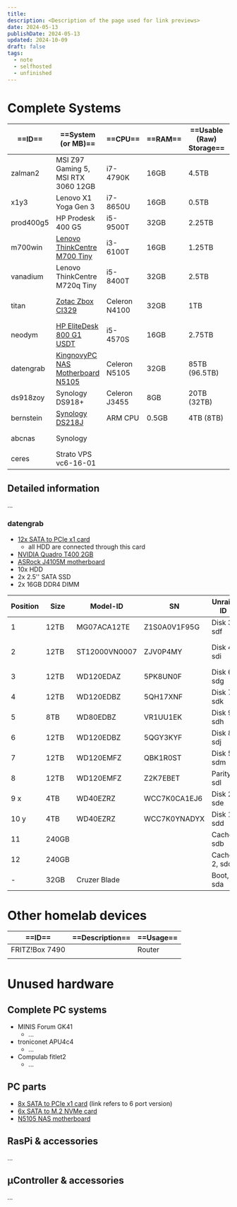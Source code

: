 ```yaml
---
title: 
description: <Description of the page used for link previews>
date: 2024-05-13
publishDate: 2024-05-13
updated: 2024-10-09
draft: false
tags:
  - note
  - selfhosted
  - unfinished
---
```

 
# Complete Systems

| ==ID==    | ==System (or MB)==                                                               | ==CPU==       | ==RAM== | ==Usable (Raw) Storage== | ==Usage==       |
| --------- | -------------------------------------------------------------------------------- | ------------- | ------- | ------------------------ | --------------- |
| zalman2   | MSI Z97 Gaming 5, MSI RTX 3060 12GB                                              | i7-4790K      | 16GB    | 4.5TB                    | gaming PC       |
| x1y3      | Lenovo X1 Yoga Gen 3                                                             | i7-8650U      | 16GB    | 0.5TB                    | Laptop          |
| prod400g5 | HP Prodesk 400 G5                                                                | i5-9500T      | 32GB    | 2.25TB                   | substitute PC   |
| m700win   | [Lenovo ThinkCentre M700 Tiny](https://www.ebay.de/itm/235488488122)             | i3-6100T      | 16GB    | 1.25TB                   | PC at home      |
| vanadium  | Lenovo ThinkCentre M720q Tiny                                                    | i5-8400T      | 32GB    | 2.5TB                    | PVE (test)      |
| titan     | [Zotac Zbox CI329](https://www.amazon.de/gp/product/B07H569HM2/)                 | Celeron N4100 | 32GB    | 1TB                      | PVE (always-on) |
| neodym    | [HP EliteDesk 800 G1 USDT](https://www.amazon.de/gp/product/B07F1S9GXS/)         | i5-4570S      | 16GB    | 2.75TB                   | PVE (offsite)   |
| datengrab | [KingnovyPC NAS Motherboard N5105](https://www.amazon.de/gp/product/B0BYVMNMR9/) | Celeron N5105 | 32GB    | 85TB (96.5TB)            | unraid          |
| ds918zoy  | Synology DS918+                                                                  | Celeron J3455 | 8GB     | 20TB (32TB)              | NAS (private)   |
| bernstein | [Synology DS218J](https://www.amazon.de/gp/product/B076S8NSCD/)                  | ARM CPU       | 0.5GB   | 4TB (8TB)                | NAS (backup)    |
| abcnas    | Synology                                                                         |               |         |                          | NAS (business)  |
| ceres     | Strato VPS vc6-16-01                                                             |               |         |                          | VPS             |

## Detailed information

...

### datengrab

- [12x SATA to PCIe x1 card](https://www.amazon.de/gp/product/B0BNF3XD96/)
	- all HDD are connected through this card
- [NVIDIA Quadro T400 2GB](https://www.amazon.de/gp/product/B0988WSB5V/)
- [ASRock J4105M motherboard](https://www.asrock.com/mb/Intel/J4105M/index.asp)
- 10x HDD
- 2x 2.5'' SATA SSD
- 2x 16GB DDR4 DIMM


| Position | Size  | Model-ID      | SN           | Unraid ID    | ID  | SATA cable | Manufacturer, Model           | Comment            |
| -------- | ----- | ------------- | ------------ | ------------ | --- | ---------- | ----------------------------- | ------------------ |
| 1        | 12TB  | MG07ACA12TE   | Z1S0A0V1F95G | Disk 3, sdf  |     | P1         | Toshiba                       |                    |
| 2        | 12TB  | ST12000VN0007 | ZJV0P4MY     | Disk 4, sdi  |     | P2         | Seagate, IronWolf receritfied | only 2 screws, new |
| 3        | 12TB  | WD120EDAZ     | 5PK8UN0F     | Disk 6, sdg  |     | P3         | Western Digital               |                    |
| 4        | 12TB  | WD120EDBZ     | 5QH17XNF     | Disk 7, sdk  |     | P4         | Western Digital               |                    |
| 5        | 8TB   | WD80EDBZ      | VR1UU1EK     | Disk 9, sdh  |     | blue       | Western Digital               |                    |
| 6        | 12TB  | WD120EDBZ     | 5QGY3KYF     | Disk 8, sdj  |     | red        | Western Digital               |                    |
| 7        | 12TB  | WD120EMFZ     | QBK1R0ST     | Disk 5, sdm  |     | yellow     | Western Digital               | only 2 screws      |
| 8        | 12TB  | WD120EMFZ     | Z2K7EBET     | Parity, sdl  |     | white      | Western Digital               | only 2 screws      |
| 9 x      | 4TB   | WD40EZRZ      | WCC7K0CA1EJ6 | Disk 2, sde  |     | black      | Western Digital               | 'WD_Charlie'       |
| 10 y     | 4TB   | WD40EZRZ      | WCC7K0YNADYX | Disk 1, sdd  |     | black      | Western Digital               | 'WD_Bravo'         |
| 11       | 240GB |               |              | Cache, sdb   |     |            | Kingston                      | SATA-SSD           |
| 12       | 240GB |               |              | Cache 2, sdc |     |            | Intenso                       | SATA-SSD           |
| -        | 32GB  | Cruzer Blade  |              | Boot, sda    |     |            | SanDisk                       | Boot USB           |





# Other homelab devices

| ==ID==         | ==Description== | ==Usage== |
| -------------- | --------------- | --------- |
| FRITZ!Box 7490 |                 | Router    |
|                |                 |           |

# Unused hardware

## Complete PC systems

- MINIS Forum GK41
	- ...
- troniconet APU4c4
	- ...
- Compulab fitlet2
	- ...

## PC parts

- [8x SATA to PCIe x1 card](https://www.amazon.de/gp/product/B07Z89J2M5/) (link refers to 6 port version)
- [6x SATA to M.2 NVMe card](https://www.amazon.de/gp/product/B0BWYXLNFT/)
- [N5105 NAS motherboard](https://www.amazon.de/gp/product/B0BYVMNMR9/)

## RasPi & accessories

...

## µController & accessories

...